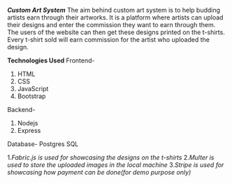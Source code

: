 ***Custom Art System***
The aim behind custom art system is to help budding artists earn through their artworks. It is a platform where artists can upload their designs and enter the commission they want to earn through them. The users of the website can then get these designs printed on the t-shirts. Every t-shirt sold will earn commission for the artist who uploaded the design.

**Technologies Used**
Frontend-
1. HTML
2. CSS
3. JavaScript
4. Bootstrap

Backend-
1. Nodejs
2. Express

Database-
Postgres SQL


1.*Fabric.js is used for showcasing the designs on the t-shirts*
2.*Multer is used to store the uploaded images in the local machine*
3.*Stripe is used for showcasing how payment can be done(for demo purpose only)*




